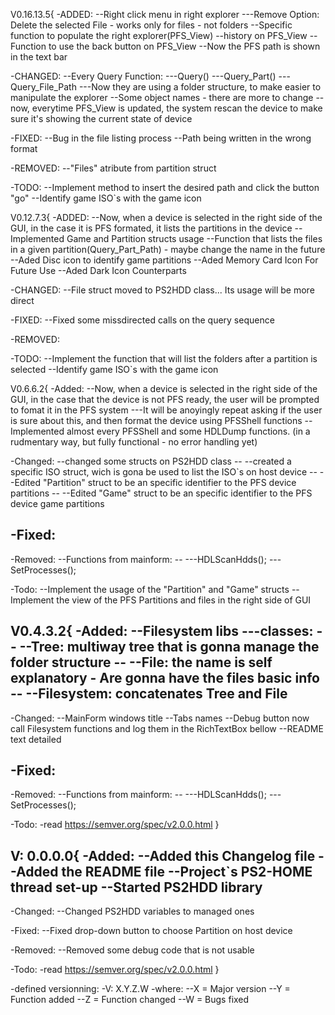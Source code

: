 V0.16.13.5{
-ADDED:
 --Right click menu in right explorer
 ---Remove Option: Delete the selected File - works only for files - not folders
 --Specific function to populate the right explorer(PFS_View)
 --history on PFS_View
 --Function to use the back button on PFS_View
 --Now the PFS path is shown in the text bar

-CHANGED:
 --Every Query Function:
 ---Query()
 ---Query_Part()
 ---Query_File_Path
 ---Now they are using a folder structure, to make easier to manipulate the explorer
 --Some object names - there are more to change
 --now, everytime PFS_View is updated, the system rescan the device to make sure it's showing the current state of device

-FIXED:
 --Bug in the file listing process
 --Path being written in the wrong format


-REMOVED:
 --"Files" atribute from partition struct

-TODO:
 --Implement method to insert the desired path and click the button "go"
 --Identify game ISO`s with the game icon


V0.12.7.3{
-ADDED:
 --Now, when a device is selected in the right side of the GUI, in the case it is PFS formated, it lists the partitions in the device
 --Implemented Game and Partition structs usage
 --Function that lists the files in a given partition(Query_Part_Path) - maybe change the name in the future
 --Aded Disc icon to identify game partitions
 --Aded Memory Card Icon For Future Use
 --Aded Dark Icon Counterparts

-CHANGED:
 --File struct moved to PS2HDD class... Its usage will be more direct

-FIXED:
 --Fixed some missdirected calls on the query sequence

-REMOVED:

-TODO:
 --Implement the function that will list the folders after a partition is selected
 --Identify game ISO`s with the game icon


V0.6.6.2{
-Added:
 --Now, when a device is selected in the right side of the GUI, in the case that the device is not PFS ready, the user will be prompted to fomat it in the PFS system
 ---It will be anoyingly repeat asking if the user is sure about this, and then format the device using PFSShell functions
 --Implemented almost every PFSShell and some HDLDump functions. (in a rudmentary way, but fully functional - no error handling yet)

-Changed:
 --changed some structs on PS2HDD class
 -- --created a specific ISO struct, wich is gona be used to list the ISO`s on host device
 -- --Edited "Partition" struct to be an specific identifier to the PFS device partitions
 -- --Edited "Game" struct to be an specific identifier to the PFS device game partitions

-Fixed:
 --

-Removed:
 --Functions from mainform: --
 ---HDLScanHdds();
 ---SetProcesses();

-Todo:
 --Implement the usage of the "Partition" and "Game" structs
 --Implement the view of the PFS Partitions and files in the right side of GUI

V0.4.3.2{
-Added:
 --Filesystem libs
 ---classes:
 -- --Tree: multiway tree that is gonna manage the folder structure
 -- --File: the name is self explanatory - Are gonna have the files basic info
 -- --Filesystem: concatenates Tree and File
-
-Changed:
 --MainForm windows title
 --Tabs names
 --Debug button now call Filesystem functions and log them in the RichTextBox bellow
 --README text detailed

-Fixed:
 --

-Removed:
 --Functions from mainform: --
 ---HDLScanHdds();
 ---SetProcesses();

-Todo:
-read https://semver.org/spec/v2.0.0.html }

V: 0.0.0.0{
-Added:
 --Added this Changelog file
 --Added the README file
 --Project`s PS2-HOME thread set-up
 --Started PS2HDD library
-
-Changed:
 --Changed PS2HDD variables to managed ones

-Fixed:
 --Fixed drop-down button to choose Partition on host device

-Removed:
 --Removed some debug code that is not usable

-Todo:
-read https://semver.org/spec/v2.0.0.html 
}

-defined versionning:
-V: X.Y.Z.W
-where:
 --X = Major version
 --Y = Function added
 --Z = Function changed
 --W = Bugs fixed
